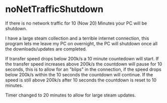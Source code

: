 # noNetTrafficShutdown
If there is no network traffic for 10 (Now 20) Minutes your PC will be shutdown.

I have a large steam collection and a terrible internet connection, this program lets me leave my PC on overnight, the PC will shutdown once all the downloads/updates are completed.

If transfer speed drops below 200k/s a 10 minute countedown will start.
If the transfer speed increases above 200k/s the countdown will pause for 10 seconds, this is to allow for an "blips" in the connection, if the speed drops below 200k/s within the 10 seconds the countdown will continue.
If the speed is still above 200k/s after 10 seconds the countdown is reset to 10 minutes.

Timer changed to 20 minutes to allow for large steam updates.
